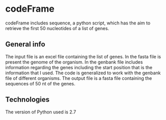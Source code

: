 # codeFrame

codeFrame includes sequence, a python script, which has the aim to retrieve the first 50 nucleotides of a list of genes.

## General info 

The input file is an excel file containing the list of genes.
In the fasta file is present the genome of the organism.
In the genbank file includes information regarding the genes including the start position that is the information that I used.
The code is generalized to work with the genbank file of different organisms.
The output file is a fasta file containing the sequences of 50 nt of the genes.

## Technologies

The version of Python used is 2.7
